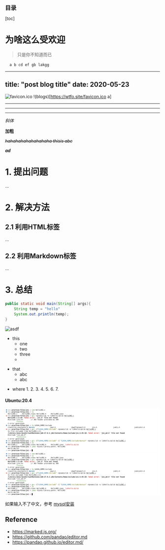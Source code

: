<font style="font-size:1.3em;font-weight:bold;"> 目录 </font> 

[toc]

# 为啥这么受欢迎


> 只是你不知道而已

`   a b cd ef gb lakgg `


---
title: "post blog title"
date: 2020-05-23
---



![favicon.ico](https://wtfo.gitee.io/favicon.ico "h")
!(blogs)[https://wtfo.site/favicon.ico a]

----

----

----

_斜体_

__加粗__

~~_hahahahahahahahaha thisis abc_~~

___ad___





# 1. 提出问题

...

# 2. 解决方法

## 2.1 利用HTML标签

...

## 2.2 利用Markdown标签

...

# 3. 总结

```java
public static void main(String[] args){
    String temp = "hello"
    System.out.println(temp);
}
```

![asdf](https://wtfo.gitee.io/favicon.ico "he")

+ this
    + one
    + two 
    + three
    *
-  that
    + abc
    + abc
* where
    1. 
    2. 
    3. 
    4. 
    5. 
    6. 
    7. 


<!-- tabs:start -->
#### **Ubuntu:20.4**
<!-- tabs:start -->
<!-- tabs:end -->
<!-- tabs:end -->


![](/.images/doc/advance/jni/jni-show-01.png)
![](/.images/doc/advance/jni/jni-show-01.png 'comment :size=70%')


如果输入不了中文，参考 [mysql安装](/docs/doc/advance/mysql/install?id=源码安装)

## Reference
* https://marked.js.org/
* https://github.com/pandao/editor.md
* https://pandao.github.io/editor.md/